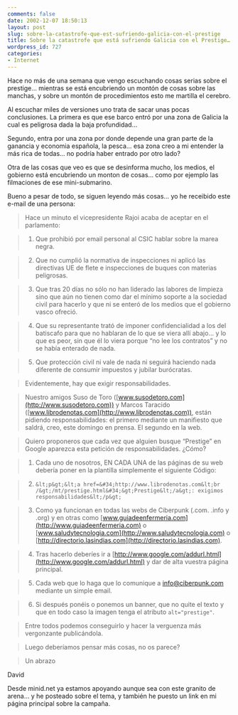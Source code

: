 ```yaml
---
comments: false
date: 2002-12-07 18:50:13
layout: post
slug: sobre-la-catastrofe-que-est-sufriendo-galicia-con-el-prestige
title: Sobre la catastrofe que está sufriendo Galicia con el Prestige…
wordpress_id: 727
categories:
- Internet
---
```


Hace no más de una semana que vengo escuchando cosas serias sobre el prestige… mientras se está encubriendo un montón de cosas sobre las manchas, y sobre un montón de procedimientos esto me martilla el cerebro.





Al escuchar miles de versiones uno trata de sacar unas pocas conclusiones. La primera es que ese barco entró por una zona de Galicia la cual es peligrosa dada la baja profundidad… 





Segundo, entra por una zona por donde depende una gran parte de la ganancia y economia española, la pesca… esa zona creo a mi entender la más rica de todas… no podría haber entrado por otro lado?





Otra de las cosas que veo es que se desinforma mucho, los medios, el gobierno está encubriendo un monton de cosas… como por ejemplo las filmaciones de ese mini-submarino.





Bueno a pesar de todo, se siguen leyendo más cosas… yo he receibido este e-mail de una persona:





> Hace un minuto el vicepresidente Rajoi acaba de aceptar en el parlamento:
> 
>   


> 
> 

>   1. Que prohibió por email personal al CSIC hablar sobre la marea negra.
> 


>   2. Que no cumplió la normativa de inspecciones ni aplicó las directivas UE de flete e inspecciones de buques con materias peligrosas.
> 


>   3. Que tras 20 días no sólo no han liderado las labores de limpieza sino que aún no tienen como dar el mínimo soporte a la sociedad civil para hacerlo y que ni se enteró de los medios que el gobierno vasco ofreció.
> 


>   4. Que su representante trató de imponer confidencialidad a los del batiscafo para que no hablaran de lo que se viera allí abajo… y lo que es peor, sin que él lo viera porque “no lee los contratos” y no se había enterado de nada.
> 


>   5. Que protección civil ni vale de nada ni seguirá haciendo nada diferente de consumir impuestos y jubilar burócratas.
> 



> 
> Evidentemente, hay que exigir responsabilidades.
> 
> 


> 
> Nuestro amigos Suso de Toro ([www.susodetoro.com](http://www.susodetoro.com)) y Marcos Taracido ([www.librodenotas.com](http://www.librodenotas.com)),  están pidiendo responsabilidades: el primero mediante un manifiesto que saldrá, creo, este domingo en prensa. El segundo en la web.
> 
> 


> 
> Quiero proponeros que cada vez que alguien busque “Prestige” en Google aparezca esta petición de responsabilidades. ¿Cómo?
> 
> 


> 
> 

>   1. Cada uno de nosotros, EN CADA UNA  de las  páginas de su web debería poner en la plantilla simplemente el siguiente Código:
> 


>   2. `&lt;p&gt;&lt;a href=&#34;http://www.librodenotas.com&lt;br /&gt;/mt/prestige.html&#34;&gt;Prestige&lt;/a&gt;: exigimos responsabilidades&lt;/p&gt;`
> 


>   3. Como ya funcionan en todas las webs de Ciberpunk (.com. .info y .org) y en otras como [www.guiadeenfermeria.com](http://www.guiadeenfermeria.com) o [www.saludytecnologia.com](http://www.saludytecnologia.com) o [http://directorio.lasindias.com](http://directorio.lasindias.com).
> 


>   4. Tras hacerlo deberíes ir a [http://www.google.com/addurl.html](http://www.google.com/addurl.html) y dar de alta vuestra página principal.
> 


>   5. Cada web que lo haga que lo comunique a [info@ciberpunk.com](mailto:info@ciberpunk.com) mediante un simple email.
> 


>   6. Si después ponéis o ponemos un banner, que no quite el texto y que en todo caso la imagen tenga el atributo `alt="prestige"`.
> 


> 
> 


> 
> Entre todos podemos conseguirlo y hacer la verguenza más vergonzante publicándola.
> 
> 


> 
> Luego deberíamos pensar más cosas, no os parece?
> 
> 


> 
> Un abrazo  

  

David





Desde minid.net ya estamos apoyando aunque sea con este granito de arena… y he posteado sobre el tema, y también he puesto un link en mi página principal sobre la campaña.




 
